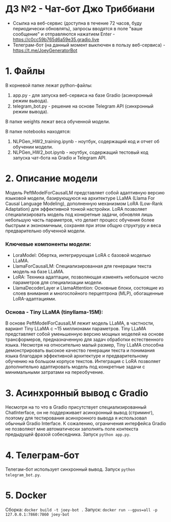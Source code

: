 # ДЗ №2 - Чат-бот Джо Триббиани

- Ссылка на веб-сервис (доступна в течение 72 часов, буду периодически обновлять), запросы вводятся в поле "ваше сообщение" и отправляются нажатием Enter - https://c0cc59b765d6a59e35.gradio.live
- Телеграм-бот (на данный момент выключен в пользу веб-сервиса) - https://t.me/JoeyGeneratorBot

# 1. Файлы 

В корневой папке лежат python-файлы: 
1. app.py - для запуска веб-сервиса на базе Gradio (асинхронный режим вывода).
2. telegram_bot.py - решение на основе Telegram API (синхронный режим вывода).

В папке weights лежат веса обученной модели.

В папке notebooks находятся:
1. NLPGen_HW2_training.ipynb - ноутбук, содержащий код и отчет об обучении модели.
2. NLPGen_HW2_bot.ipynb - ноутбук, содержащий тестовый код запуска чат-бота на Gradio и Telegram API.

# 2. Описание модели

Модель PeftModelForCausalLM представляет собой адаптивную версию языковой модели, базирующуюся на архитектуре LLaMA (Llama For Causal Language Modeling), дополненную механизмом LoRA (Low-Rank Adaptation) для эффективной тонкой настройки. LoRA позволяет специализировать модель под конкретные задачи, обновляя лишь небольшую часть параметров, что делает процесс обучения более быстрым и экономичным, сохраняя при этом общую структуру и веса предварительно обученной модели.

### Ключевые компоненты модели:
- LoraModel: Обертка, интегрирующая LoRA с базовой моделью LLaMA.
- LlamaForCausalLM: Специализированная для генерации текста модель на базе LLaMA.
- LoRA: Техника адаптации, позволяющая изменять небольшое число параметров для специализации модели.
- LlamaDecoderLayer и LlamaAttention: Основные блоки, состоящие из слоев внимания и многослойного перцептрона (MLP), обогащенные LoRA-адаптациями.

### Основа - Tiny LLaMA (tinyllama-15M):
В основе PeftModelForCausalLM лежит модель LLaMA, в частности, вариант Tiny LLaMA с ~15 миллионами параметров. Tiny LLaMA представляет собой уменьшенную версию мощных моделей на основе трансформеров, предназначенную для задач обработки естественного языка. Несмотря на относительно малый размер, Tiny LLaMA способна демонстрировать высокое качество генерации текста и понимания языка благодаря эффективной архитектуре и предварительному обучению на большом корпусе текстов. Интеграция с LoRA позволяет дополнительно адаптировать модель под конкретные задачи с минимальными затратами на переобучение.

# 3. Асинхронный вывод с Gradio
Несмотря на то что в Gradio присутствует специализированный ChatInterface, он не поддерживает асинхронный вывод (стриминг), поэтому для тестирования асинхронного вывода я использовал обычный Gradio Interface.
К сожалению, ограничения интерфейса Gradio не позволяют мне автоматически заполнять поле контекста предыдущей фразой собеседника.
Запуск `python app.py`.

# 4. Телеграм-бот
Телегам-бот использует синхронный вывод.
Запуск `python telegram_bot.py`.

# 5. Docker
Сборка:
`docker build -t joey-bot .`
Запуск:
`docker run --gpus=all -p 127.0.0.1:7860:7860 joey-bot`